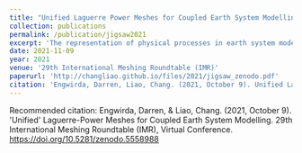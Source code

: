 ```yaml
---
title: "Unified Laguerre Power Meshes for Coupled Earth System Modelling"
collection: publications
permalink: /publication/jigsaw2021
excerpt: 'The representation of physical processes in earth system models is often constrained and simplified by details of the underlying numerical model. Ocean, atmosphere, ice, land and river dynamics are typically discretised over incompatible computational grids, and are coupled together via lossy interpolation schemes. In this work, we describe an alternative unified approach, in which components are represented on a common multi-scale unstructured mesh, and employ compatible numerical formulations and interpolation-free coupling across embedded boundaries. This unified strategy is built on an unstructured primal-dual meshing workflow, in which a global surface mesh conforming to various coastline, river network and land process boundaries is formed as a restricted Laguerre Power tessellation. This mesh layout enables coupled physics to be discretised over the set of staggered edge-, triangle- and cell-based control volumes, leading to a conforming representation. Key to this process is the use of restricted triangulations to approximate complex boundaries and constraints in a multi-scale manner, enabling a transition from high-resolution regional representations to coarser global scales. Initial work on the unified representation is reported here, focusing on development of the restricted triangulation kernels, and subsequent staggered Laguerre-Power mesh optimisation techniques.'
date: 2021-11-09
year: 2021
venue: '29th International Meshing Roundtable (IMR)'
paperurl: 'http://changliao.github.io/files/2021/jigsaw_zenodo.pdf'
citation: 'Engwirda, Darren, Liao, Chang. (2021, October 9). Unified Laguerre Power Meshes for Coupled Earth System Modelling. 29th International Meshing Roundtable (IMR), Virtual Conference. https://doi.org/10.5281/zenodo.5558988'
---
```



Recommended citation: Engwirda, Darren, & Liao, Chang. (2021, October 9). 'Unified' Laguerre-Power Meshes for Coupled Earth System Modelling. 29th International Meshing Roundtable (IMR), Virtual Conference. https://doi.org/10.5281/zenodo.5558988